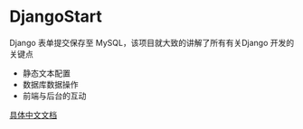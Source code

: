 # DjangoStart
Django 表单提交保存至 MySQL，该项目就大致的讲解了所有有关Django 开发的关键点
- 静态文本配置
- 数据库数据操作
- 前端与后台的互动

[具体中文文档](http://afrunk.github.io/2019/07/30/The-Django-form-of-Actual-combat/)
